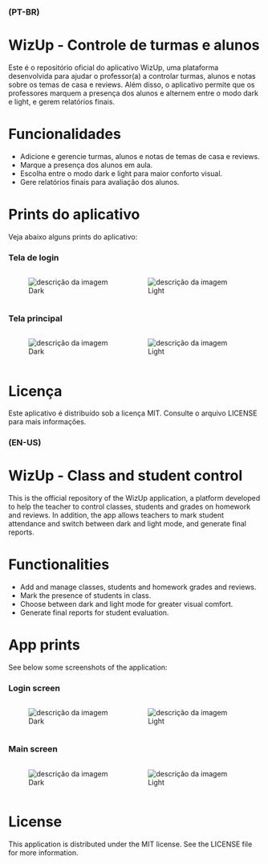 ### **(PT-BR)**
# **WizUp - Controle de turmas e alunos**
Este é o repositório oficial do aplicativo WizUp, uma plataforma desenvolvida para ajudar o professor(a) a controlar turmas, alunos e notas sobre os temas de casa e reviews. Além disso, o aplicativo permite que os professores marquem a presença dos alunos e alternem entre o modo dark e light, e gerem relatórios finais.

# Funcionalidades
* Adicione e gerencie turmas, alunos e notas de temas de casa e reviews.
* Marque a presença dos alunos em aula.
* Escolha entre o modo dark e light para maior conforto visual.
* Gere relatórios finais para avaliação dos alunos.

# **Prints do aplicativo**
Veja abaixo alguns prints do aplicativo:

### **Tela de login**
<div style="display: flex;">
  <figure>
    <img src="https://i.imgur.com/VdySqYA.jpeg" alt="descrição da imagem" width="width: 200" />
    <figcaption>Dark</figcaption>
  </figure>
  <figure>
    <img src="https://i.imgur.com/zlmWwHC.jpeg" alt="descrição da imagem" width="width: 200" />
    <figcaption>Light</figcaption>
  </figure>
</div>

### **Tela principal**
<div style="display: flex;">
  <figure>
    <img src="https://i.imgur.com/edfOAeV.jpeg" alt="descrição da imagem" width="width: 200" />
    <figcaption>Dark</figcaption>
  </figure>
  <figure>
    <img src="https://i.imgur.com/PDpwv3o.jpeg" alt="descrição da imagem" width="width: 200" />
    <figcaption>Light</figcaption>
  </figure>
</div>

# **Licença**
Este aplicativo é distribuído sob a licença MIT. Consulte o arquivo LICENSE para mais informações.


### **(EN-US)**
# **WizUp - Class and student control**
This is the official repository of the WizUp application, a platform developed to help the teacher to control classes, students and grades on homework and reviews. In addition, the app allows teachers to mark student attendance and switch between dark and light mode, and generate final reports.

# Functionalities
* Add and manage classes, students and homework grades and reviews.
* Mark the presence of students in class.
* Choose between dark and light mode for greater visual comfort.
* Generate final reports for student evaluation.

# **App prints**
See below some screenshots of the application:

### **Login screen**

<div style="display: flex;">
  <figure>
    <img src="https://i.imgur.com/VdySqYA.jpeg" alt="descrição da imagem" width="width: 200" />
    <figcaption>Dark</figcaption>
  </figure>
  <figure>
    <img src="https://i.imgur.com/zlmWwHC.jpeg" alt="descrição da imagem" width="width: 200" />
    <figcaption>Light</figcaption>
  </figure>
</div>

### **Main screen**

<div style="display: flex;">
  <figure>
    <img src="https://i.imgur.com/edfOAeV.jpeg" alt="descrição da imagem" width="width: 200" />
    <figcaption>Dark</figcaption>
  </figure>
  <figure>
    <img src="https://i.imgur.com/PDpwv3o.jpeg" alt="descrição da imagem" width="width: 200" />
    <figcaption>Light</figcaption>
  </figure>
</div>

# **License**
This application is distributed under the MIT license. See the LICENSE file for more information.